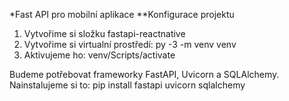 *Fast API pro mobilní aplikace
**Konfigurace projektu
1. Vytvořime si složku fastapi-reactnative
2. Vytvořime si virtualní prostředí: py -3 -m venv venv
3. Aktivujeme ho: venv/Scripts/activate

Budeme potřebovat frameworky FastAPI, Uvicorn a SQLAlchemy.
Nainstalujeme si to: pip install fastapi uvicorn sqlalchemy

